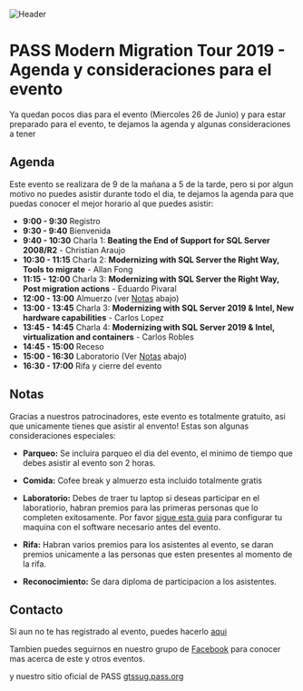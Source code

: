![Header](images/header.jpg)
# PASS Modern Migration Tour 2019 - Agenda y consideraciones para el evento

Ya quedan pocos dias para el evento (Miercoles 26 de Junio) y para estar preparado para el evento, te dejamos la agenda
y algunas consideraciones a tener

## Agenda

Este evento se realizara de 9 de la mañana a 5 de la tarde, pero si por algun motivo no puedes asistir durante todo el dia, te dejamos
la agenda para que puedas conocer el mejor horario al que puedes asistir:

* **9:00 - 9:30**	    Registro
* **9:30 - 9:40**	    Bienvenida
* **9:40 - 10:30**	  Charla 1: **Beating the End of Support for SQL Server 2008/R2** - Christian Araujo
* **10:30 - 11:15**	  Charla 2: **Modernizing with SQL Server the Right Way, Tools to migrate** - Allan Fong
* **11:15 - 12:00**   Charla 3: **Modernizing with SQL Server the Right Way, Post migration actions** - Eduardo Pivaral
* **12:00 - 13:00**	  Almuerzo (ver [Notas](agenda.md#notas) abajo)
* **13:00 - 13:45**	  Charla 3: **Modernizing with SQL Server 2019 & Intel, New hardware capabilities** - Carlos Lopez
* **13:45 - 14:45**	  Charla 4: **Modernizing with SQL Server 2019 & Intel, virtualization and containers** - Carlos Robles
* **14:45 - 15:00**   Receso
* **15:00 - 16:30**	  Laboratorio (Ver [Notas](agenda.md#notas)  abajo)
* **16:30 - 17:00**	  Rifa y cierre del evento


## Notas

Gracias a nuestros patrocinadores, este evento es totalmente gratuito, asi que unicamente tienes que asistir al envento!
Estas son algunas consideraciones especiales:

* **Parqueo:** Se incluira parqueo el dia del evento, el minimo de tiempo que debes asistir al evento son 2 horas.

* **Comida:** Cofee break y almuerzo esta incluido totalmente gratis

* **Laboratorio:** Debes de traer tu laptop si deseas participar en el laboratiorio, habran premios para las primeras personas 
que lo completen exitosamente.
Por favor [sigue esta guia](readme.md) para configurar tu maquina con el software necesario antes del evento.

* **Rifa:** Habran varios premios para los asistentes al evento, se daran premios unicamente a las personas que esten presentes al momento
de la rifa.

* **Reconocimiento:** Se dara diploma de participacion a los asistentes.

## Contacto

Si aun no te has registrado al evento, puedes hacerlo [aqui](https://www.eventbrite.ca/e/modern-migration-tour-2019-guatemala-tickets-61944098466)

Tambien puedes seguirnos en nuestro grupo de [Facebook](https://www.facebook.com/groups/gtssug/) para conocer mas acerca de este y otros eventos.

y nuestro sitio oficial de PASS [gtssug.pass.org](https://gtssug.pass.org/default.aspx)


